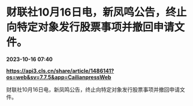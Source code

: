 # 财联社10月16日电，新凤鸣公告，终止向特定对象发行股票事项并撤回申请文件。

**2023-10-16 07:40**

**https://api3.cls.cn/share/article/1486141?os=web&sv=7.7.5&app=CailianpressWeb**

财联社10月16日电，新凤鸣公告，终止向特定对象发行股票事项并撤回申请文件。